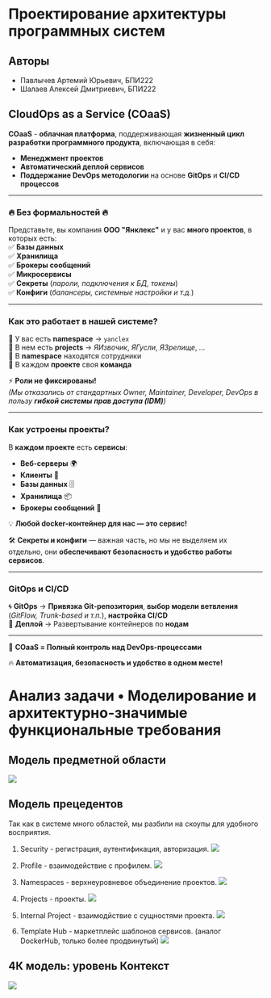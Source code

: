# Проектирование архитектуры программных систем

## Авторы

- Павлычев Артемий Юрьевич, БПИ222
- Шалаев Алексей Дмитриевич, БПИ222

## CloudOps as a Service (COaaS)
**COaaS** - **облачная платформа**, поддерживающая **жизненный цикл разработки программного продукта**, включающая в себя:  
- **Менеджмент проектов**  
- **Автоматический деплой сервисов**  
- **Поддержание DevOps методологии** на основе **GitOps** и **CI/CD процессов**  

---

### 🔥 **Без формальностей** 🔥  
Представьте, вы компания **ООО "Янклекс"** и у вас **много проектов**, в которых есть:  
✅ **Базы данных**  
✅ **Хранилища**  
✅ **Брокеры сообщений**  
✅ **Микросервисы**  
✅ **Секреты** (*пароли, подключения к БД, токены*)  
✅ **Конфиги** (*балансеры, системные настройки и т.д.*)  

---

### **Как это работает в нашей системе?**  

🔹 У вас есть **namespace** → `yanclex`  
🔹 В нем есть **projects** → _ЯИзвочик_, _ЯГусли_, _ЯЗрелище_, _..._  
🔹 В **namespace** находятся сотрудники  
🔹 В каждом **проекте** своя **команда**  

⚡ **Роли не фиксированы!**  
_(Мы отказались от стандартных Owner, Maintainer, Developer, DevOps в пользу **гибкой системы прав доступа (IDM)**)_  

---

### **Как устроены проекты?**  

В **каждом проекте** есть **сервисы**:  
- **Веб-серверы** 🌍  
- **Клиенты** 📲  
- **Базы данных** 🗄  
- **Хранилища** 📦  
- **Брокеры сообщений** 🔄  

💡 **Любой docker-контейнер для нас — это сервис!**  

🛠 **Секреты и конфиги** — важная часть, но мы не выделяем их отдельно, они **обеспечивают безопасность и удобство работы сервисов**.

---

### **GitOps и CI/CD**  

🌀 **GitOps** → **Привязка Git-репозитория**, **выбор модели ветвления** (_GitFlow, Trunk-based и т.п._), **настройка CI/CD**  
🚀 **Деплой** → Развертывание контейнеров по **нодам**  

---

🎯 **COaaS = Полный контроль над DevOps-процессами**  

🔥 **Автоматизация, безопасность и удобство в одном месте!**  

# Анализ задачи • Моделирование и архитектурно-значимые функциональные требования

## Модель предметной области

![](./assets/domain_model.svg)

## Модель прецедентов

Так как в системе много областей, мы разбили на скоупы для удобного восприятия.

1. Security - регистрация, аутентификация, авторизация.
![](./assets/use-cases/security.png)

2. Profile - взаимодействие с профилем.
![](./assets/use-cases/profile.png)

3. Namespaces - верхнеуровневое объединение проектов.
![](./assets/use-cases/namespaces.png)

4. Projects - проекты.
![](./assets/use-cases/projects.png)

5. Internal Project - взаимодйствие с сущностями проекта.
![](./assets/use-cases/projects.internal.png)

6. Template Hub - маркетплейс шаблонов сервисов. (аналог DockerHub, только более продвинутый)
![](./assets/use-cases/TemplateHUB.png)

## 4К модель: уровень Контекст

![](./assets/context_model.svg)
